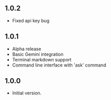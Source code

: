 ## 1.0.2

- Fixed api key bug

## 1.0.1

- Alpha release
- Basic Gemini integration
- Terminal markdown support
- Command line interface with 'ask' command

## 1.0.0

- Initial version.
